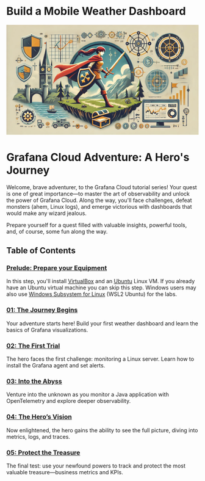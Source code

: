 # Build a Mobile Weather Dashboard
![alt text](images/cloud_adventure.webp)

# Grafana Cloud Adventure: A Hero's Journey
Welcome, brave adventurer, to the Grafana Cloud tutorial series! Your quest is one of great importance—to master the art of observability and unlock the power of Grafana Cloud. Along the way, you'll face challenges, defeat monsters (ahem, Linux logs), and emerge victorious with dashboards that would make any wizard jealous.

Prepare yourself for a quest filled with valuable insights, powerful tools, and, of course, some fun along the way.

## Table of Contents
### [Prelude: Prepare your Equipment](./00-prepare-your-equipment/README.md)
In this step, you'll install [VirtualBox](https://www.virtualbox.org/wiki/Downloads) and an [Ubuntu](https://ubuntu.com/) Linux VM.  If you already have an Ubuntu virtual machine you can skip this step. Windows users may also use [Windows Subsystem for Linux](https://learn.microsoft.com/en-us/windows/wsl/install) (WSL2 Ubuntu) for the labs.

### [01: The Journey Begins](./01-the-journey-begins/README.md)
Your adventure starts here! Build your first weather dashboard and learn the basics of Grafana visualizations.

### [02: The First Trial](./02-the-first-trial/README.md)
The hero faces the first challenge: monitoring a Linux server. Learn how to install the Grafana agent and set alerts.

### [03: Into the Abyss](./03-into-the-abyss/README.md)
Venture into the unknown as you monitor a Java application with OpenTelemetry and explore deeper observability.

### [04: The Hero’s Vision](./04-the-heros-vision/README.md)
Now enlightened, the hero gains the ability to see the full picture, diving into metrics, logs, and traces.

### [05: Protect the Treasure](./05-protect-the-treasure/README.md)
The final test: use your newfound powers to track and protect the most valuable treasure—business metrics and KPIs.
